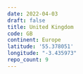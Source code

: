 ```yaml
---
date: 2022-04-03
draft: false
title: United Kingdom
code: GB
continent: Europe
latitude: '55.378051'
longitude: "-3.435973"
repo_count: 9
---
```



